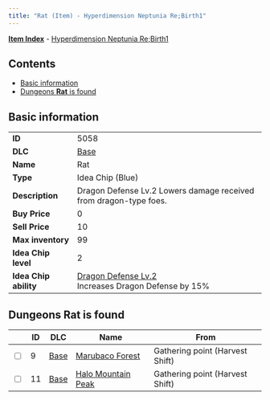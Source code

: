 ```yaml
---
title: "Rat (Item) - Hyperdimension Neptunia Re;Birth1"
---
```


[**Item Index**](/neptunia/rb1/item/index.html) - [Hyperdimension Neptunia Re;Birth1](/neptunia/rb1)

## Contents

- [Basic information](#basic-information)
- [Dungeons **Rat** is found](#dungeons-rat-is-found)

## Basic information

|   |   |
| -- | -- |
| **ID** | 5058 |
| **DLC** | [Base](/neptunia/rb1/dlc/1-base.html) |
| **Name** | Rat |
| **Type** | Idea Chip (Blue) |
| **Description** | Dragon Defense Lv.2 Lowers damage received from dragon-type foes. |
| **Buy Price** | 0 |
| **Sell Price** | 10 |
| **Max inventory** | 99 |
| **Idea Chip level** | 2 |
| **Idea Chip ability** | [Dragon Defense Lv.2](/neptunia/rb1/ability/1-9557-dragon-defense-lv-2.html)<br />Increases Dragon Defense by 15% |

## Dungeons **Rat** is found

|    | ID | DLC | Name | From |
| -- | -- | --- | ---- | ---- |
| <input type="checkbox" id="rb1-dungeon-1-9" class="trackbox" /> | 9 | [Base](/neptunia/rb1/dlc/1-base.html) | [Marubaco Forest](/neptunia/rb1/dungeon/1-9-marubaco-forest.html) | Gathering point (Harvest Shift) |
| <input type="checkbox" id="rb1-dungeon-1-11" class="trackbox" /> | 11 | [Base](/neptunia/rb1/dlc/1-base.html) | [Halo Mountain Peak](/neptunia/rb1/dungeon/1-11-halo-mountain-peak.html) | Gathering point (Harvest Shift) |
